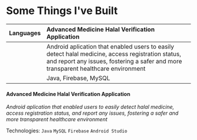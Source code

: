 # Some Things I've Built 

| Languages     | Advanced Medicine Halal Verification Application |
| :------------ | :----------------------------------------------- | 
|               | Android aplication that enabled users to easily detect halal medicine, access registration status, and report any issues, fostering a safer and more transparent healthcare environment      |
|               | Java, Firebase, MySQL |

#### Advanced Medicine Halal Verification Application 

*Android aplication that enabled users to easily detect halal medicine, access registration status, and report any issues, fostering a safer and more transparent healthcare environment*

Technologies: `Java` `MySQL` `Firebase` `Android Studio`

